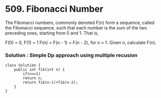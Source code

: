 # 509. Fibonacci Number
The Fibonacci numbers, commonly denoted F(n) form a sequence, called the Fibonacci sequence, such that each number is the sum of the two preceding ones, starting from 0 and 1. That is,

F(0) = 0, F(1) = 1
F(n) = F(n - 1) + F(n - 2), for n > 1.
Given n, calculate F(n).

### Solution : Simple Dp approach using multiple recusion 

```
class Solution {
    public int fib(int n) {
        if(n<=1)
        return n;
        return fib(n-1)+fib(n-2);
    }
}
```
